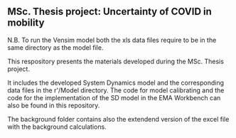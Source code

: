 
## MSc. Thesis project: Uncertainty of COVID in mobility

N.B. To run the Vensim model both the xls data files require to be in the same directory as the model file. 

This respository presents the materials developed during the MSc. Thesis project.

It includes the developed System Dynamics model and the corresponding data files in the r'/Model directory. The code for model calibrating and the code for the implementation of the SD model in the EMA Workbench can also be found in this repository.

The background folder contains also the extendend version of the excel file with the background calculations.


